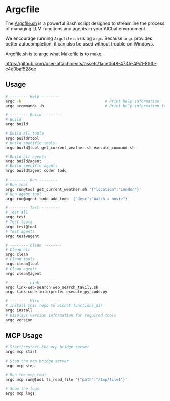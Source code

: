 # Argcfile

The [Argcfile.sh](https://github.com/sigoden/llm-functions/blob/main/Argcfile.sh) is a powerful Bash script designed to streamline the process of managing LLM functions and agents in your AIChat environment.

We encourage running `Argcfile.sh` using `argc`. Because `argc` provides better autocompletion, it can also be used without trouble on Windows.

Argcfile.sh is to argc what Makefile is to make.

https://github.com/user-attachments/assets/1acef548-4735-49c1-8f60-c4e0baf528de

## Usage

```sh
# -------- Help --------
argc -h                                     # Print help information
argc <command> -h                           # Print help information for <command>

# -------- Build --------
# Build
argc build

# Build all tools
argc build@tool 
# Build specific tools
argc build@tool get_current_weather.sh execute_command.sh 

# Build all agents
argc build@agent 
# Build specific agents
argc build@agent coder todo

# -------- Run --------
# Run tool
argc run@tool get_current_weather.sh '{"location":"London"}'
# Run agent tool
argc run@agent todo add_todo '{"desc":"Watch a movie"}'

# -------- Test --------
# Test all
argc test
# Test tools
argc test@tool
# Test agents
argc test@agent

# -------- Clean --------
# Clean all
argc clean
# Clean tools
argc clean@tool
# Clean agents
argc clean@agent

# -------- Link --------
argc link-web-search web_search_tavily.sh 
argc link-code-interpreter execute_py_code.py 

# -------- Misc --------
# Install this repo to aichat functions_dir 
argc install                      
# Displays version information for required tools
argc version
```

## MCP Usage

```sh
# Start/restart the mcp bridge server
argc mcp start

# Stop the mcp bridge server
argc mcp stop

# Run the mcp tool
argc mcp run@tool fs_read_file '{"path":"/tmp/file1"}'

# Show the logs
argc mcp logs
```
